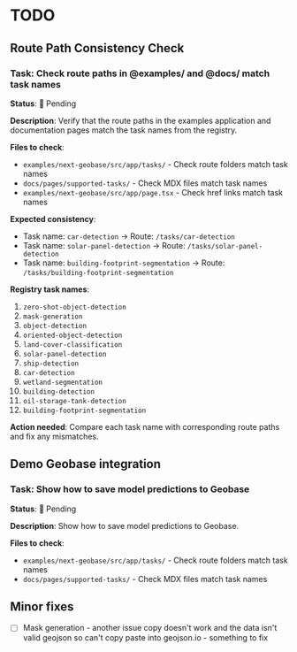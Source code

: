 # TODO

## Route Path Consistency Check

### Task: Check route paths in @examples/ and @docs/ match task names

**Status**: 🔄 Pending

**Description**: Verify that the route paths in the examples application and documentation pages match the task names from the registry.

**Files to check**:

- `examples/next-geobase/src/app/tasks/` - Check route folders match task names
- `docs/pages/supported-tasks/` - Check MDX files match task names
- `examples/next-geobase/src/app/page.tsx` - Check href links match task names

**Expected consistency**:

- Task name: `car-detection` → Route: `/tasks/car-detection`
- Task name: `solar-panel-detection` → Route: `/tasks/solar-panel-detection`
- Task name: `building-footprint-segmentation` → Route: `/tasks/building-footprint-segmentation`

**Registry task names**:

1. `zero-shot-object-detection`
2. `mask-generation`
3. `object-detection`
4. `oriented-object-detection`
5. `land-cover-classification`
6. `solar-panel-detection`
7. `ship-detection`
8. `car-detection`
9. `wetland-segmentation`
10. `building-detection`
11. `oil-storage-tank-detection`
12. `building-footprint-segmentation`

**Action needed**: Compare each task name with corresponding route paths and fix any mismatches.

## Demo Geobase integration

### Task: Show how to save model predictions to Geobase

**Status**: 🔄 Pending

**Description**: Show how to save model predictions to Geobase.

**Files to check**:

- `examples/next-geobase/src/app/tasks/` - Check route folders match task names
- `docs/pages/supported-tasks/` - Check MDX files match task names


## Minor fixes
- [ ] Mask generation - another issue copy doesn't work and the data isn't valid geojson so can't copy paste into geojson.io - something to fix